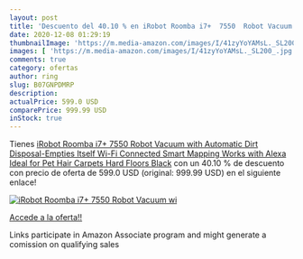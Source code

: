```yaml
---
layout: post
title: 'Descuento del 40.10 % en iRobot Roomba i7+  7550  Robot Vacuum wi'
date: 2020-12-08 01:29:19
thumbnailImage: 'https://m.media-amazon.com/images/I/41zyYoYAMsL._SL200_.jpg'
images: [ 'https://m.media-amazon.com/images/I/41zyYoYAMsL._SL200_.jpg' ]
comments: true
category: ofertas
author: ring
slug: B07GNPDMRP
description:
actualPrice: 599.0 USD
comparePrice: 999.99 USD
inStock: true
---
```


Tienes [iRobot Roomba i7+  7550  Robot Vacuum with Automatic Dirt Disposal-Empties Itself  Wi-Fi Connected  Smart Mapping  Works with Alexa  Ideal for Pet Hair  Carpets  Hard Floors  Black](https://www.amazon.com/dp/B07GNPDMRP/?tag=tolees-20) con un 40.10 % de descuento con precio de oferta de 599.0 USD (original: 999.99 USD) en el siguiente enlace!

[![iRobot Roomba i7+  7550  Robot Vacuum wi](https://m.media-amazon.com/images/I/41zyYoYAMsL._SL200_.jpg)](https://www.amazon.com/dp/B07GNPDMRP/?tag=tolees-20)

[Accede a la oferta!!](https://www.amazon.com/dp/B07GNPDMRP/?tag=tolees-20)

Links participate in Amazon Associate program and might generate a comission on qualifying sales


